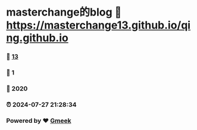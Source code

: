 # masterchange的blog :link: https://masterchange13.github.io/qing.github.io 
### :page_facing_up: [13](https://masterchange13.github.io/qing.github.io/tag.html) 
### :speech_balloon: 1 
### :hibiscus: 2020 
### :alarm_clock: 2024-07-27 21:28:34 
### Powered by :heart: [Gmeek](https://github.com/Meekdai/Gmeek)
